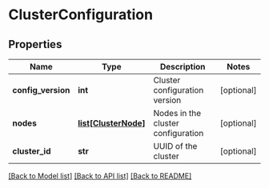 # ClusterConfiguration

## Properties
Name | Type | Description | Notes
------------ | ------------- | ------------- | -------------
**config_version** | **int** | Cluster configuration version | [optional] 
**nodes** | [**list[ClusterNode]**](ClusterNode.md) | Nodes in the cluster configuration | [optional] 
**cluster_id** | **str** | UUID of the cluster | [optional] 

[[Back to Model list]](../README.md#documentation-for-models) [[Back to API list]](../README.md#documentation-for-api-endpoints) [[Back to README]](../README.md)

